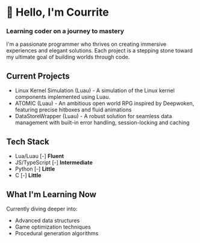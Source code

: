 # 👋 Hello, I'm Courrite
### Learning coder on a journey to mastery
I'm a passionate programmer who thrives on creating immersive experiences and elegant solutions. Each project is a stepping stone toward my ultimate goal of building worlds through code.

## Current Projects
- Linux Kernel Simulation (Luau) - A simulation of the Linux kernel components implemented using Luau. 
- ATOMIC (Luau) - An ambitious open world RPG inspired by Deepwoken, featuring precise hitboxes and fluid animations
- DataStoreWrapper (Luau) - A robust solution for seamless data management with built-in error handling, session-locking and caching

## Tech Stack
- Lua/Luau [-] **Fluent**
- JS/TypeScript [-] **Intermediate**
- Python [-] **Little**
- C [-] **Little**

## What I'm Learning Now
Currently diving deeper into:
- Advanced data structures
- Game optimization techniques
- Procedural generation algorithms
